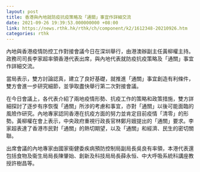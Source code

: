 ```yaml
---
layout: post
title: 香港與內地就防疫抗疫策略及「通關」事宜作詳細交流
date: 2021-09-26 19:39:53.000000000 +08:00
link: https://news.rthk.hk/rthk/ch/component/k2/1612348-20210926.htm
categories: rthk
---
```


內地與香港疫情防控工作對接會議今日在深圳舉行，由港澳辦副主任黃柳權主持。政務司司長李家超率領香港代表出席，與內地代表就防疫抗疫策略及「通關」事宜作詳細交流。

當局表示，雙方討論認真，建立了良好基礎，就推進「通關」事宜創造有利條件，雙方會進一步研究細節，並爭取盡快舉行第二次對接會議。

在今日會議上，各代表介紹了兩地疫情形勢、抗疫工作的策略和政策措施，雙方詳細探討了逐步有序恢復「通關」所涉的考慮和事宜，亦對「通關」以後可能面臨的風險作研究。內地專家認同香港在抗疫方面的努力並肯定目前疫情「清零」的形勢。黃柳權在會上表示，中央政府重視行政長官林鄭月娥提出的「通關」要求。李家超表達了香港市民對「通關」的熱切期望，以及「通關」和經濟、民生的密切關聯。

出席會議的內地專家由國家衞健委疾病預防控制局副局長吳良有率領，本港代表還包括食物及衞生局局長陳肇始、創新及科技局局長薛永恒、中大呼吸系統科講座教授許樹昌等。
